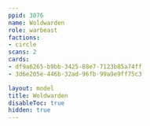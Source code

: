 ```yaml
---
ppid: 3076
name: Woldwarden
role: warbeast
factions:
- circle
scans: 2
cards:
- df9a6265-b9bb-3425-88e7-7123b85a74ff
- 3d6e205e-446b-32ad-96fb-99a9e9ff75c3

layout: model
title: Woldwarden
disableToc: true
hidden: true
---
```

